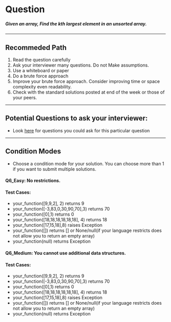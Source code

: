 # Question
##### Given an array, Find the kth largest element in an unsorted array.  
____
## Recommeded Path
1. Read the question carefully
2. Ask your interviewer many questions. Do not Make assumptions.
3. Use a whiteboard or paper
4. Do a brute force approach
5. Improve your brute force approach. Consider improving time or space complexity even readability.
6. Check with the standard solutions posted at end of the week or those of your peers.

____
## Potential Questions to ask your interviewer:
  * Look [here](https://github.com/algorithms-21-devs/Interview_problems/blob/master/weekly_interview_questions/IQ_6/Q6_Extracting_Information.md) for questions you could ask for this particular question

_____
## Condition Modes
* Choose a condition mode for your solution. You can choose more than 1 if you want to submit multiple solutions.

#### Q6_Easy: No restrictions.
#### Test Cases:

* your_function([9,9,2], 2) returns 9
* your_function([-3,83,0,30,90,70],3) returns 70
* your_function([0],1) returns 0
* your_function([18,18,18,18,18,18], 4) returns 18
* your_function([17,15,18],8) raises Exception
* your_function([]) returns [] or None/null(if your language restricts does not allow you to return an empty array)
* your_function(null) returns Exception



#### Q6_Medium: You cannot use additional data structures.
#### Test Cases:
* your_function([9,9,2], 2) returns 9
* your_function([-3,83,0,30,90,70],3) returns 70
* your_function([0],1) returns 0
* your_function([18,18,18,18,18,18], 4) returns 18
* your_function([17,15,18],8) raises Exception
* your_function([]) returns [] or None/null(if your language restricts does not allow you to return an empty array)
* your_function(null) returns Exception
